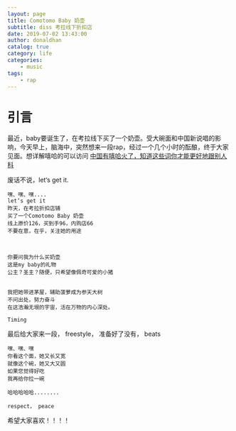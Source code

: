 ```yaml
---
layout: page
title: Comotomo Baby 奶壶
subtitle: diss 考拉线下折扣店
date: 2019-07-02 13:43:00
author: donaldhan
catalog: true
category: life
categories:
    - music
tags:
    - rap
---
```



# 引言
最近，baby要诞生了，在考拉线下买了一个奶壶。受大碗面和中国新说唱的影响，今天早上，脑海中，突然想来一段rap，经过一个几个小时的酝酿，终于大家见面。想详解嘻哈的可以访问
[中国有嘻哈火了，知道这些词你才能更好地跟别人科][]

[中国有嘻哈火了，知道这些词你才能更好地跟别人科]:https://kknews.cc/news/26m33e9.html "HIP POP 用于"


废话不说，let‘s get it.

```
嘿、嘿、嘿....
let‘s get it
昨天，在考拉折扣店铺
买了一个Comotomo Baby 奶壶
线上原价126，买到手96，内购店66
不要在意，在乎，关注她的用途



你要问我为什么买奶壶
这是my baby的礼物
公主？圣主？随便，只希望像佩奇可爱的小猪


我把她带进茅屋，辅助菠萝成为参天大树
不问出处，努力奋斗
在这浩瀚无垠的宇宙，活在万物的内心深处。

Timing

```

最后给大家来一段， freestyle， 准备好了没有， beats
```
嘿、嘿、嘿
你看这个面，她又长又宽
就像这个碗，她又大又圆
如果您觉得好吃
我再给你拉一碗

哈哈哈哈哈........

respect， peace
```

希望大家喜欢！！！！